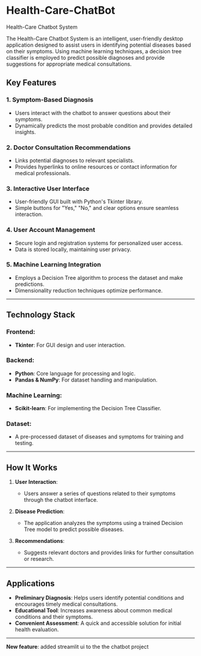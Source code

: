 # Health-Care-ChatBot
Health-Care Chatbot System

The Health-Care Chatbot System is an intelligent, user-friendly desktop application designed to assist users in identifying potential diseases based on their symptoms. Using machine learning techniques, a decision tree classifier is employed to predict possible diagnoses and provide suggestions for appropriate medical consultations.
## Key Features

### 1. Symptom-Based Diagnosis
- Users interact with the chatbot to answer questions about their symptoms.
- Dynamically predicts the most probable condition and provides detailed insights.

### 2. Doctor Consultation Recommendations
- Links potential diagnoses to relevant specialists.
- Provides hyperlinks to online resources or contact information for medical professionals.

### 3. Interactive User Interface
- User-friendly GUI built with Python's Tkinter library.
- Simple buttons for "Yes," "No," and clear options ensure seamless interaction.

### 4. User Account Management
- Secure login and registration systems for personalized user access.
- Data is stored locally, maintaining user privacy.

### 5. Machine Learning Integration
- Employs a Decision Tree algorithm to process the dataset and make predictions.
- Dimensionality reduction techniques optimize performance.

---

## Technology Stack

### Frontend:
- **Tkinter**: For GUI design and user interaction.

### Backend:
- **Python**: Core language for processing and logic.
- **Pandas & NumPy**: For dataset handling and manipulation.

### Machine Learning:
- **Scikit-learn**: For implementing the Decision Tree Classifier.

### Dataset:
- A pre-processed dataset of diseases and symptoms for training and testing.

---

## How It Works

1. **User Interaction**:
   - Users answer a series of questions related to their symptoms through the chatbot interface.

2. **Disease Prediction**:
   - The application analyzes the symptoms using a trained Decision Tree model to predict possible diseases.

3. **Recommendations**:
   - Suggests relevant doctors and provides links for further consultation or research.

---

## Applications

- **Preliminary Diagnosis**: Helps users identify potential conditions and encourages timely medical consultations.
- **Educational Tool**: Increases awareness about common medical conditions and their symptoms.
- **Convenient Assessment**: A quick and accessible solution for initial health evaluation.

---
**New feature**: added streamlit ui to the the chatbot project
